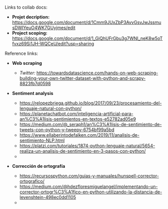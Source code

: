 
Links to collab docs:

- **Projet decription:** https://docs.google.com/document/d/1Cmm9JUxZbP3AvvGsvJwJssmusDWIYeuO4WK7GUyjmes/edit
- **Project scoping:** https://docs.google.com/document/d/1_GiQhUFrGbu3g7WNI_neK8w5oTfvxz69Si1JH-WQCeU/edit?usp=sharing


Reference links:

- **Web scraping**
  - *Twitter:* https://towardsdatascience.com/hands-on-web-scraping-building-your-own-twitter-dataset-with-python-and-scrapy-8823fb7d0598

- **Sentiment analysis**
  - https://relopezbriega.github.io/blog/2017/09/23/procesamiento-del-lenguaje-natural-con-python/
  - https://planetachatbot.com/inteligencia-artificial-para-an%C3%A1lisis-sentimientos-en-textos-e52782ad05e9
  - https://medium.com/@_seraph1/an%C3%A1lisis-de-sentimiento-de-tweets-con-python-y-tweepy-6754bf99a5bd
  - https://www.ellaberintodefalken.com/2019/11/analisis-de-sentimiento-NLP.html
  - https://platzi.com/tutoriales/1874-python-lenguaje-natural/5654-realiza-un-analisis-de-sentimiento-en-3-pasos-con-python/
  - 

- **Corrección de ortografía**	
  - https://recursospython.com/guias-y-manuales/hunspell-corrector-ortografico/
  - https://medium.com/@hdezfloresmiguelangel/implementando-un-corrector-ortogr%C3%A1fico-en-python-utilizando-la-distancia-de-levenshtein-498ec0dd1105
  -   